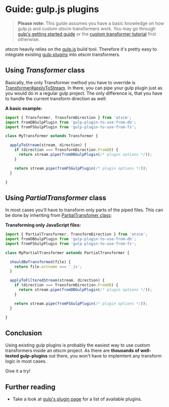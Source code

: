 # Guide: gulp.js plugins

> **Please note:** This guide assumes you have a basic knowledge on how gulp.js and custom *atscm* transformers work. You may go through [gulp's getting started guide](https://github.com/gulpjs/gulp/blob/master/docs/getting-started.md) or the [custom transformer tutorial](https://atscm.github.io/atscm/manual/tutorial/custom-transformer.html) first otherwise.

*atscm* heavily relies on the [gulp.js](http://gulpjs.com) build tool. Therefore it's pretty easy to integrate existing [gulp plugins](http://gulpjs.com/plugins/) into *atscm* transformers.

## Using *Transformer* class

Basically, the only Transformer method you have to override is [Transformer#applyToStream](https://atscm.github.io/atscm/class/src/lib/transform/Transformer.js~Transformer.html#instance-method-applyToStream). In there, you can pipe your gulp plugin just as you would do in a regular gulp project. The only difference is, that you have to handle the current transform direction as well:

**A basic example:**

```javascript
import { Transformer, TransformDirection } from 'atscm';
import fromDBGulpPlugin from 'gulp-plugin-to-use-from-db';
import fromFSGulpPlugin from 'gulp-plugin-to-use-from-fs';

class MyTransformer extends Transformer {

  applyToStream(stream, direction) {
    if (direction === TransformDirection.FromDB) {
      return stream.pipe(fromDBGulpPlugin(/* plugin options */));
    }

    return stream.pipe(fromFSGulpPlugin(/* plugin options */));
  }

}
```

## Using *PartialTransformer* class

In most cases you'll have to transform only parts of the piped files. This can be done by inheriting from [PartialTransfomer class](https://atscm.github.io/atscm/class/src/lib/transform/PartialTransformer.js~PartialTransformer.html):

**Transforming only JavaScript files:**

```javascript
import { PartialTransformer, TransformDirection } from 'atscm';
import fromDBGulpPlugin from 'gulp-plugin-to-use-from-db';
import fromFSGulpPlugin from 'gulp-plugin-to-use-from-fs';

class MyPartialTransformer extends PartialTransformer {

  shouldBeTransformed(file) {
    return file.extname === '.js';
  }

  applyToFilteredStream(stream, direction) {
    if (direction === TransformDirection.FromDB) {
      return stream.pipe(fromDBGulpPlugin(/* plugin options */));
    }

    return stream.pipe(fromFSGulpPlugin(/* plugin options */));
  }

}
```

## Conclusion

Using existing gulp plugins is probably the easiest way to use custom transformers inside an *atscm* project. As there are **thousands of well-tested gulp-plugins** out there, you won't have to implemtent any transform logic in most cases.

Give it a try!

## Further reading

 - Take a look at [gulp's plugin page](http://gulpjs.com/plugins/) for a list of available plugins.
